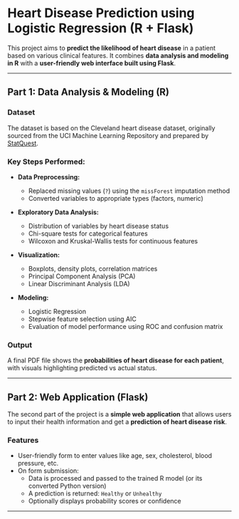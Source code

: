 # Heart Disease Prediction using Logistic Regression (R + Flask)

This project aims to **predict the likelihood of heart disease** in a patient based on various clinical features. It combines **data analysis and modeling in R** with a **user-friendly web interface built using Flask**.

---

##  Part 1: Data Analysis & Modeling (R)

### Dataset

The dataset is based on the Cleveland heart disease dataset, originally sourced from the UCI Machine Learning Repository and prepared by [StatQuest](https://github.com/StatQuest/logistic_regression_demo).

### Key Steps Performed:

- **Data Preprocessing:**
  - Replaced missing values (`?`) using the `missForest` imputation method
  - Converted variables to appropriate types (factors, numeric)
  
- **Exploratory Data Analysis:**
  - Distribution of variables by heart disease status
  - Chi-square tests for categorical features
  - Wilcoxon and Kruskal-Wallis tests for continuous features

- **Visualization:**
  - Boxplots, density plots, correlation matrices
  - Principal Component Analysis (PCA)
  - Linear Discriminant Analysis (LDA)

- **Modeling:**
  - Logistic Regression
  - Stepwise feature selection using AIC
  - Evaluation of model performance using ROC and confusion matrix

### Output

A final PDF file shows the **probabilities of heart disease for each patient**, with visuals highlighting predicted vs actual status.

---

##  Part 2: Web Application (Flask)

The second part of the project is a **simple web application** that allows users to input their health information and get a **prediction of heart disease risk**.

### Features

- User-friendly form to enter values like age, sex, cholesterol, blood pressure, etc.
- On form submission:
  - Data is processed and passed to the trained R model (or its converted Python version)
  - A prediction is returned: `Healthy` or `Unhealthy`
  - Optionally displays probability scores or confidence

---



